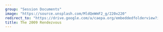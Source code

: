 ```yaml
---
group: "Session Documents"
image: "https://source.unsplash.com/MldQeWmF2_g/220x220"
redirect_to: "https://drive.google.com/a/caepa.org/embeddedfolderview?id=1fu80UGbJiGgP2PH8iBWTILOqIC47TQ66#grid"
title: The 2009 Rendezvous
---
```

